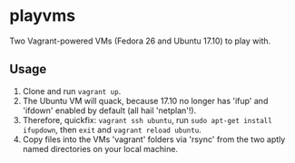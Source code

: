 # playvms
Two Vagrant-powered VMs (Fedora 26 and Ubuntu 17.10) to play with.

## Usage
1. Clone and run `vagrant up`.
2. The Ubuntu VM will quack, because 17.10 no longer has 'ifup' and 'ifdown' enabled by default (all hail 'netplan'!).
3. Therefore, quickfix: `vagrant ssh ubuntu`, run `sudo apt-get install ifupdown`, then `exit` and `vagrant reload ubuntu`.
4. Copy files into the VMs 'vagrant' folders via 'rsync' from the two aptly named directories on your local machine.
